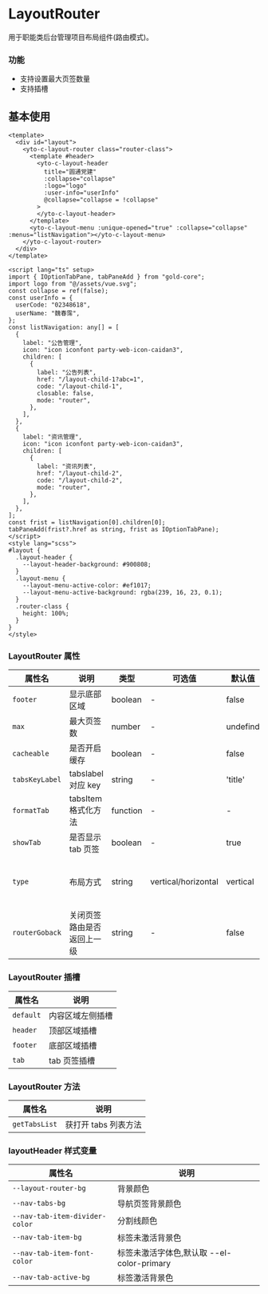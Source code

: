 <!--
 * @Author: weichunpei
 * @Date: 2023-10-20 13:07:20
 * @LastEditors: weichunpei
 * @LastEditTime: 2024-01-31 10:01:14
 * @Description:
-->

# LayoutRouter

用于职能类后台管理项目布局组件(路由模式)。

### 功能

- 支持设置最大页签数量
- 支持插槽

## 基本使用

<demo src="./basic.vue"></demo>

```vue
<template>
  <div id="layout">
    <yto-c-layout-router class="router-class">
      <template #header>
        <yto-c-layout-header
          title="圆通党建"
          :collapse="collapse"
          :logo="logo"
          :user-info="userInfo"
          @collapse="collapse = !collapse"
        >
        </yto-c-layout-header>
      </template>
      <yto-c-layout-menu :unique-opened="true" :collapse="collapse" :menus="listNavigation"></yto-c-layout-menu>
    </yto-c-layout-router>
  </div>
</template>

<script lang="ts" setup>
import { IOptionTabPane, tabPaneAdd } from "gold-core";
import logo from "@/assets/vue.svg";
const collapse = ref(false);
const userInfo = {
  userCode: "02348618",
  userName: "魏春霈",
};
const listNavigation: any[] = [
  {
    label: "公告管理",
    icon: "icon iconfont party-web-icon-caidan3",
    children: [
      {
        label: "公告列表",
        href: "/layout-child-1?abc=1",
        code: "/layout-child-1",
        closable: false,
        mode: "router",
      },
    ],
  },
  {
    label: "资讯管理",
    icon: "icon iconfont party-web-icon-caidan3",
    children: [
      {
        label: "资讯列表",
        href: "/layout-child-2",
        code: "/layout-child-2",
        mode: "router",
      },
    ],
  },
];
const frist = listNavigation[0].children[0];
tabPaneAdd(frist?.href as string, frist as IOptionTabPane);
</script>
<style lang="scss">
#layout {
  .layout-header {
    --layout-header-background: #900808;
  }
  .layout-menu {
    --layout-menu-active-color: #ef1017;
    --layout-menu-active-background: rgba(239, 16, 23, 0.1);
  }
  .router-class {
    height: 100%;
  }
}
</style>
```

### LayoutRouter 属性

| 属性名         | 说明                       | 类型     | 可选值              | 默认值   | 备注                                     |
| -------------- | -------------------------- | -------- | ------------------- | -------- | ---------------------------------------- |
| `footer`       | 显示底部区域               | boolean  | -                   | false    |                                          |
| `max`          | 最大页签数                 | number   | -                   | undefind |                                          |
| `cacheable`    | 是否开启缓存               | boolean  | -                   | false    |                                          |
| `tabsKeyLabel` | tabslabel 对应 key         | string   | -                   | 'title'  |                                          |
| `formatTab`    | tabsItem 格式化方法        | function | -                   | -        |                                          |
| `showTab`      | 是否显示 tab 页签          | boolean  | -                   | true     |                                          |
| `type`         | 布局方式                   | string   | vertical/horizontal | vertical | vertical：上下布局；horizontal：左右布局 |
| `routerGoback` | 关闭页签路由是否返回上一级 | string   | -                   | false    |                                          |

### LayoutRouter 插槽

| 属性名    | 说明             |
| --------- | ---------------- |
| `default` | 内容区域左侧插槽 |
| `header`  | 顶部区域插槽     |
| `footer`  | 底部区域插槽     |
| `tab`     | tab 页签插槽     |

### LayoutRouter 方法

| 属性名        | 说明                 |
| ------------- | -------------------- |
| `getTabsList` | 获打开 tabs 列表方法 |

### layoutHeader 样式变量

| 属性名                         | 说明                                       |
| ------------------------------ | ------------------------------------------ |
| `--layout-router-bg`           | 背景颜色                                   |
| `--nav-tabs-bg`                | 导航页签背景颜色                           |
| `--nav-tab-item-divider-color` | 分割线颜色                                 |
| `--nav-tab-item-bg`            | 标签未激活背景色                           |
| `--nav-tab-item-font-color`    | 标签未激活字体色,默认取 --el-color-primary |
| `--nav-tab-active-bg`          | 标签激活背景色                             |
